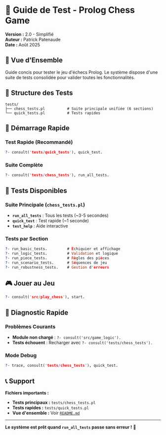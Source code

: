 # 🧪 Guide de Test - Prolog Chess Game

**Version :** 2.0 - Simplifié  
**Auteur :** Patrick Patenaude  
**Date :** Août 2025

## 🎯 Vue d'Ensemble

Guide concis pour tester le jeu d'échecs Prolog. Le système dispose d'une suite de tests consolidée pour valider toutes les fonctionnalités.

## 📁 Structure des Tests

```
tests/
├── chess_tests.pl          # Suite principale unifiée (6 sections)
└── quick_tests.pl          # Tests rapides
```

## 🚀 Démarrage Rapide

### Test Rapide (Recommandé)
```prolog
?- consult('tests/quick_tests'), quick_test.
```

### Suite Complète
```prolog
?- consult('tests/chess_tests'), run_all_tests.
```

## 🧪 Tests Disponibles

### Suite Principale (`chess_tests.pl`)
- **`run_all_tests`** : Tous les tests (~3-5 secondes)
- **`quick_test`** : Test rapide (~1 seconde)
- **`test_help`** : Aide interactive

### Tests par Section
```prolog
?- run_basic_tests.         # Échiquier et affichage
?- run_logic_tests.         # Validation et logique
?- run_piece_tests.         # Règles des pièces
?- run_scenario_tests.      # Séquences de jeu
?- run_robustness_tests.    # Gestion d'erreurs
```



## 🎮 Jouer au Jeu

```prolog
?- consult('src/play_chess'), start.
```

## 🔧 Diagnostic Rapide

### Problèmes Courants
- **Module non chargé** : `?- consult('src/game_logic').`
- **Tests échouent** : Recharger avec `?- consult('tests/chess_tests').`

### Mode Debug
```prolog
?- trace, consult('tests/chess_tests'), quick_test.
```

## 📞 Support

**Fichiers importants :**
- **Tests principaux :** `tests/chess_tests.pl`
- **Tests rapides :** `tests/quick_tests.pl`
- **Vue d'ensemble :** Voir [`README.md`](README.md)

---

**Le système est prêt quand `run_all_tests` passe sans erreur !** 🎯